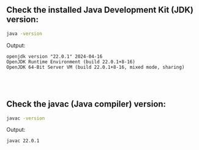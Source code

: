 ## Check the installed Java Development Kit (JDK) version:
```bash
java -version
```

Output:
```
openjdk version "22.0.1" 2024-04-16
OpenJDK Runtime Environment (build 22.0.1+8-16)
OpenJDK 64-Bit Server VM (build 22.0.1+8-16, mixed mode, sharing)
```
</br></br>

## Check the javac (Java compiler) version:
```bash
javac -version
```

Output:
```
javac 22.0.1
```
